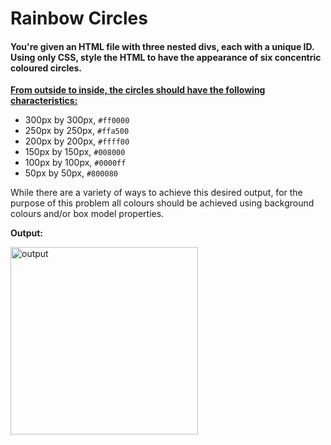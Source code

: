 # Rainbow Circles

#### You're given an HTML file with three nested divs, each with a unique ID. Using only CSS, style the HTML to have the appearance of six concentric coloured circles.

<ins>**From outside to inside, the circles should have the following characteristics:**</ins>

- 300px by 300px, `#ff0000`
- 250px by 250px, `#ffa500`
- 200px by 200px, `#ffff00`
- 150px by 150px, `#008000`
- 100px by 100px, `#0000ff`
- 50px by 50px, `#800080`

While there are a variety of ways to achieve this desired output, for the purpose of this problem all colours should be achieved using background colours and/or box model properties.

**Output:**

<img src='https://storage.googleapis.com/acciojob-open-file-collections/rainbow-circles.png' alt='output' height='300'/>
